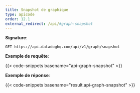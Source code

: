 ```yaml
---
title: Snapshot de graphique
type: apicode
order: 12.1
external_redirect: /api/#graph-snapshot
---
```


**Signature**:

`GET https://api.datadoghq.com/api/v1/graph/snapshot`

**Exemple de requête**:

{{< code-snippets basename="api-graph-snapshot" >}}

**Exemple de réponse**:

{{< code-snippets basename="result.api-graph-snapshot" >}}


